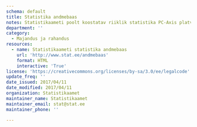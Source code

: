 ```yaml
---
schema: default
title: Statistika andmebaas
notes: Statistikaameti poolt koostatav riiklik statistika PC-Axis platvormil.  Plaanis on lähiajal uuendada kogu süsteemi platvorm ja teha kõik andmestikud kättesaadavaks masinloetavalt.
department: ''
category:
  - Majandus ja rahandus
resources:
  - name: Statistikaameti statistika andmebaas
    url: 'http://www.stat.ee/andmebaas'
    format: HTML
    interactive: 'True'
license: 'https://creativecommons.org/licenses/by-sa/3.0/ee/legalcode'
update_freq: ''
date_issued: 2017/04/11
date_modified: 2017/04/11
organization: Statistikaamet
maintainer_name: Statistikaamet
maintainer_email: stat@stat.ee
maintainer_phone: ''

---
```

